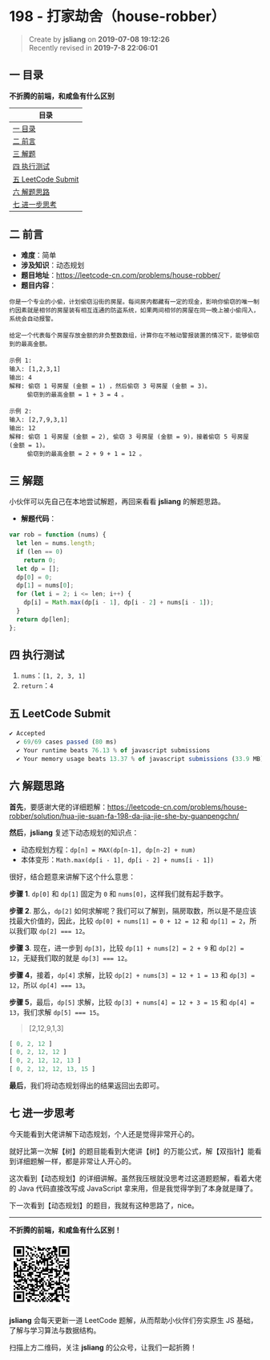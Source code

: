 198 - 打家劫舍（house-robber）
===

> Create by **jsliang** on **2019-07-08 19:12:26**  
> Recently revised in **2019-7-8 22:06:01**

## <a name="chapter-one" id="chapter-one">一 目录</a>

**不折腾的前端，和咸鱼有什么区别**

| 目录 |
| --- | 
| [一 目录](#chapter-one) | 
| [二 前言](#chapter-two) |
| [三 解题](#chapter-three) |
| [四 执行测试](#chapter-four) |
| [五 LeetCode Submit](#chapter-five) |
| [六 解题思路](#chapter-six) |
| [七 进一步思考](#chapter-seven) |

## <a name="chapter-two" id="chapter-two">二 前言</a>



* **难度**：简单
* **涉及知识**：动态规划
* **题目地址**：https://leetcode-cn.com/problems/house-robber/
* **题目内容**：

```
你是一个专业的小偷，计划偷窃沿街的房屋。每间房内都藏有一定的现金，影响你偷窃的唯一制约因素就是相邻的房屋装有相互连通的防盗系统，如果两间相邻的房屋在同一晚上被小偷闯入，系统会自动报警。

给定一个代表每个房屋存放金额的非负整数数组，计算你在不触动警报装置的情况下，能够偷窃到的最高金额。

示例 1:
输入: [1,2,3,1]
输出: 4
解释: 偷窃 1 号房屋 (金额 = 1) ，然后偷窃 3 号房屋 (金额 = 3)。
     偷窃到的最高金额 = 1 + 3 = 4 。

示例 2:
输入: [2,7,9,3,1]
输出: 12
解释: 偷窃 1 号房屋 (金额 = 2), 偷窃 3 号房屋 (金额 = 9)，接着偷窃 5 号房屋 (金额 = 1)。
     偷窃到的最高金额 = 2 + 9 + 1 = 12 。
```

## <a name="chapter-three" id="chapter-three">三 解题</a>



小伙伴可以先自己在本地尝试解题，再回来看看 **jsliang** 的解题思路。

* **解题代码**：

```js
var rob = function (nums) {
  let len = nums.length;
  if (len == 0)
    return 0;
  let dp = [];
  dp[0] = 0;
  dp[1] = nums[0];
  for (let i = 2; i <= len; i++) {
    dp[i] = Math.max(dp[i - 1], dp[i - 2] + nums[i - 1]);
  }
  return dp[len];
};
```

## <a name="chapter-four" id="chapter-four">四 执行测试</a>



1. `nums`：`[1, 2, 3, 1]`
2. `return`：`4`

## <a name="chapter-five" id="chapter-five">五 LeetCode Submit</a>



```js
✔ Accepted
  ✔ 69/69 cases passed (80 ms)
  ✔ Your runtime beats 76.13 % of javascript submissions
  ✔ Your memory usage beats 13.37 % of javascript submissions (33.9 MB)
```

## <a name="chapter-six" id="chapter-six">六 解题思路</a>



**首先**，要感谢大佬的详细题解：https://leetcode-cn.com/problems/house-robber/solution/hua-jie-suan-fa-198-da-jia-jie-she-by-guanpengchn/

**然后**，**jsliang** 复述下动态规划的知识点：

* 动态规划方程：`dp[n] = MAX(dp[n-1], dp[n-2] + num)`
* 本体变形：`Math.max(dp[i - 1], dp[i - 2] + nums[i - 1])`

很好，结合题意来讲解下这个什么意思：

**步骤 1**. `dp[0]` 和 `dp[1]` 固定为 `0` 和 `nums[0]`，这样我们就有起手数字。

**步骤 2**. 那么，`dp[2]` 如何求解呢？我们可以了解到，隔房取数，所以是不是应该找最大价值的，因此，比较 `dp[0] + nums[1] = 0 + 12 = 12` 和 `dp[1] = 2`，所以我们取 `dp[2] === 12`。

**步骤 3**. 现在，进一步到 `dp[3]`，比较 `dp[1] + nums[2] = 2 + 9` 和 `dp[2] = 12`，无疑我们取的就是 `dp[3] === 12`。

**步骤 4**，接着，`dp[4]` 求解，比较 `dp[2] + nums[3] = 12 + 1 = 13` 和 `dp[3] = 12`，所以 `dp[4] === 13`。

**步骤 5**，最后，`dp[5]` 求解，比较 `dp[3] + nums[4] = 12 + 3 = 15` 和 `dp[4] = 13`，我们求解 `dp[5] === 15`。

> [2,12,9,1,3]

```js
[ 0, 2, 12 ]
[ 0, 2, 12, 12 ]
[ 0, 2, 12, 12, 13 ]
[ 0, 2, 12, 12, 13, 15 ]
```

**最后**，我们将动态规划得出的结果返回出去即可。

## <a name="chapter-seven" id="chapter-seven">七 进一步思考</a>



今天能看到大佬讲解下动态规划，个人还是觉得非常开心的。

就好比第一次解【树】的题目能看到大佬讲【树】的万能公式，解【双指针】能看到详细题解一样，都是非常让人开心的。

这次看到【动态规划】的详细讲解。虽然我压根就没思考过这道题题解，看着大佬的 Java 代码直接改写成 JavaScript 拿来用，但是我觉得学到了本身就是赚了。

下一次看到【动态规划】的题目，我就有这种思路了，nice。

---

**不折腾的前端，和咸鱼有什么区别！**

![图](../../../public-repertory/img/z-small-wechat-public-address.jpg)

**jsliang** 会每天更新一道 LeetCode 题解，从而帮助小伙伴们夯实原生 JS 基础，了解与学习算法与数据结构。

扫描上方二维码，关注 **jsliang** 的公众号，让我们一起折腾！

